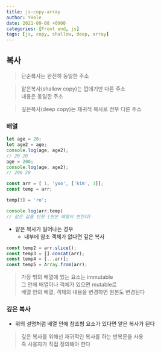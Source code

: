```yaml
---
title: js-copy-array
author: YHole
date: 2021-09-08 +0900
categories: [Front end, js]
tags: [js, copy, shallow, deep, array]
---
```


## 복사

> 단순복사는 완전히 동일한 주소  

> 얕은복사(shallow copy)는 껍데기만 다른 주소  
  내용은 동일한 주소  

> 깊은복사(deep copy)는 재귀적 복사로 전부 다른 주소

### 배열

```js
let age = 20;
let age2 = age;
console.log(age, age2);
// 20 20
age = 200;
console.log(age, age2);
// 200 20
```

```js
const arr = [ 1, 'yoo', ['kim', 3]];
const temp = arr;

temp[3] = 'ro';

console.log(arr,temp)
// 같은 값을 반환 (원본 배열이 변한다)
```

- 얕은 복사가 일어나는 경우
  - 내부에 참조 객체가 없다면 깊은 복사

```js
const temp2 = arr.slice();
const temp3 = [].concat(arr);
const temp4 = [...arr];
const temp5 = Array.from(arr);
```

> 가장 밖의 배열에 있는 요소는 immutable  
> 그 안에 배열이나 객체가 있으면 mutable로  
> 배열 안의 배열, 객체의 내용을 변경하면 원본도 변경된다

### 깊은 복사

- 위의 설명처럼 배열 안에 참조형 요소가 있다면 얕은 복사가 된다

> 깊은 복사를 위해선 재귀적인 복사를 하는 반복문을 사용  
> 즉 사용자가 직접 정의해야 한다
